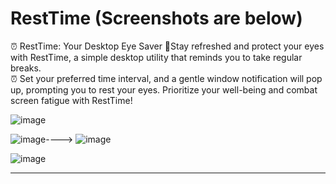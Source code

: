# RestTime  (Screenshots are below)
  
⏰ RestTime: Your Desktop Eye Saver 🧘Stay refreshed and protect your eyes with RestTime, a simple desktop utility that reminds you to take regular breaks.  
⏰ Set your preferred time interval, and a gentle window notification will pop up, prompting you to rest your eyes. Prioritize your well-being and combat screen fatigue with RestTime!  
  
![image](https://github.com/user-attachments/assets/17a0223c-73eb-43b0-8dee-78b8b7ff7994)  
  
![image](https://github.com/user-attachments/assets/553cb4b5-ee15-4c4b-a61d-4eb4af952377)---->
![image](https://github.com/user-attachments/assets/7d8449b0-c166-4b72-a74c-cca6e5ca105f)  
  
![image](https://github.com/user-attachments/assets/b8c97561-eb1c-47ca-b7ec-221af74b7ed4)

---
